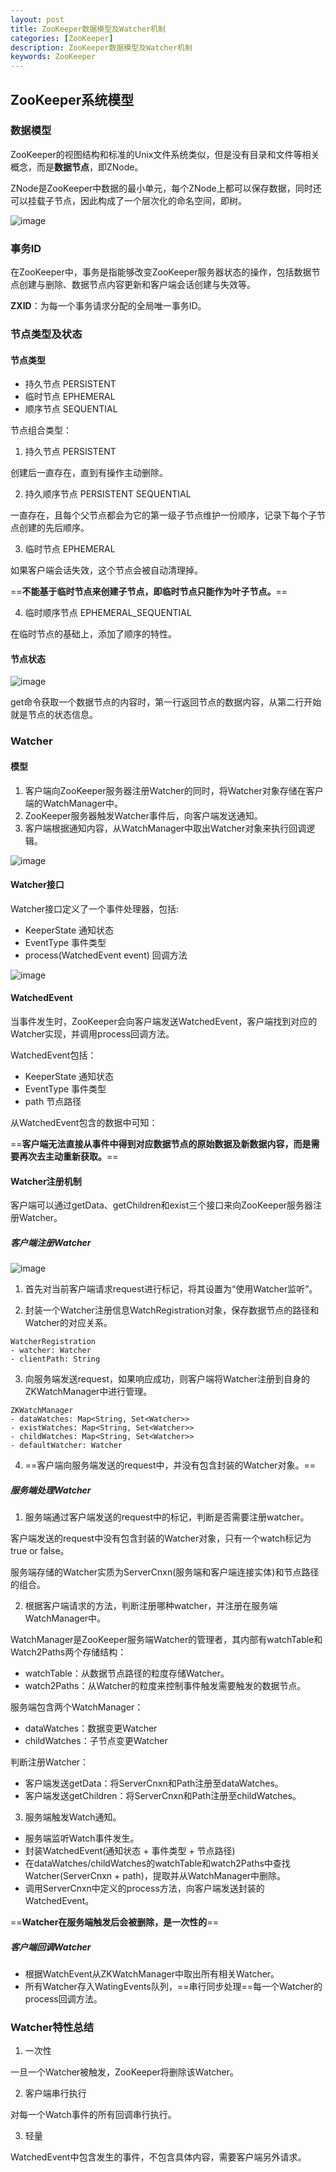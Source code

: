 ```yaml
---
layout: post
title: ZooKeeper数据模型及Watcher机制
categories: [ZooKeeper]
description: ZooKeeper数据模型及Watcher机制
keywords: ZooKeeper
---
```


## ZooKeeper系统模型

### 数据模型

ZooKeeper的视图结构和标准的Unix文件系统类似，但是没有目录和文件等相关概念，而是**数据节点**，即ZNode。

ZNode是ZooKeeper中数据的最小单元，每个ZNode上都可以保存数据，同时还可以挂载子节点，因此构成了一个层次化的命名空间，即树。

![image](https://raw.githubusercontent.com/cheng-dp/ImageHostInGithub/master/zookeeper_znode.png)

### 事务ID

在ZooKeeper中，事务是指能够改变ZooKeeper服务器状态的操作，包括数据节点创建与删除、数据节点内容更新和客户端会话创建与失效等。

**ZXID**：为每一个事务请求分配的全局唯一事务ID。

### 节点类型及状态

#### 节点类型

- 持久节点 PERSISTENT
- 临时节点 EPHEMERAL
- 顺序节点 SEQUENTIAL

节点组合类型：

1. 持久节点 PERSISTENT

创建后一直存在，直到有操作主动删除。

2. 持久顺序节点 PERSISTENT SEQUENTIAL

一直存在，且每个父节点都会为它的第一级子节点维护一份顺序，记录下每个子节点创建的先后顺序。

3. 临时节点 EPHEMERAL

如果客户端会话失效，这个节点会被自动清理掉。

==**不能基于临时节点来创建子节点，即临时节点只能作为叶子节点。**==

4. 临时顺序节点 EPHEMERAL_SEQUENTIAL

在临时节点的基础上，添加了顺序的特性。

#### 节点状态

![image](https://raw.githubusercontent.com/cheng-dp/ImageHostInGithub/master/zookeeper_node_state.png)

get命令获取一个数据节点的内容时，第一行返回节点的数据内容，从第二行开始就是节点的状态信息。

### Watcher

#### 模型

1. 客户端向ZooKeeper服务器注册Watcher的同时，将Watcher对象存储在客户端的WatchManager中。
2. ZooKeeper服务器触发Watcher事件后，向客户端发送通知。
3. 客户端根据通知内容，从WatchManager中取出Watcher对象来执行回调逻辑。

![image](https://raw.githubusercontent.com/cheng-dp/ImageHostInGithub/master/zookeeper_watcher_structure.png)

#### Watcher接口

Watcher接口定义了一个事件处理器，包括:
- KeeperState 通知状态
- EventType 事件类型
- process(WatchedEvent event) 回调方法

![image](https://raw.githubusercontent.com/cheng-dp/ImageHostInGithub/master/zookeeper_watcher_interface_field.png)

#### WatchedEvent

当事件发生时，ZooKeeper会向客户端发送WatchedEvent，客户端找到对应的Watcher实现，并调用process回调方法。

WatchedEvent包括：
- KeeperState 通知状态
- EventType 事件类型
- path 节点路径

从WatchedEvent包含的数据中可知：

==**客户端无法直接从事件中得到对应数据节点的原始数据及新数据内容，而是需要再次去主动重新获取。**==

#### Watcher注册机制

客户端可以通过getData、getChildren和exist三个接口来向ZooKeeper服务器注册Watcher。

##### 客户端注册Watcher

![image](https://raw.githubusercontent.com/cheng-dp/ImageHostInGithub/master/zookeeper_client_register_watch.png)

1. 首先对当前客户端请求request进行标记，将其设置为“使用Watcher监听”。

2. 封装一个Watcher注册信息WatchRegistration对象，保存数据节点的路径和Watcher的对应关系。

```
WatcherRegistration
- watcher: Watcher
- clientPath: String
```

3. 向服务端发送request，如果响应成功，则客户端将Watcher注册到自身的ZKWatchManager中进行管理。

```
ZKWatchManager
- dataWatches: Map<String, Set<Watcher>>
- existWatches: Map<String, Set<Watcher>>
- childWatches: Map<String, Set<Watcher>>
- defaultWatcher: Watcher
```
4. ==客户端向服务端发送的request中，并没有包含封装的Watcher对象。==

##### 服务端处理Watcher

1. 服务端通过客户端发送的request中的标记，判断是否需要注册watcher。

客户端发送的request中没有包含封装的Watcher对象，只有一个watch标记为true or false。

服务端存储的Watcher实质为ServerCnxn(服务端和客户端连接实体)和节点路径的组合。

2. 根据客户端请求的方法，判断注册哪种watcher，并注册在服务端WatchManager中。

WatchManager是ZooKeeper服务端Watcher的管理者，其内部有watchTable和Watch2Paths两个存储结构：
- watchTable：从数据节点路径的粒度存储Watcher。
- watch2Paths：从Watcher的粒度来控制事件触发需要触发的数据节点。

服务端包含两个WatchManager：
- dataWatches：数据变更Watcher
- childWatches：子节点变更Watcher

判断注册Watcher：
- 客户端发送getData：将ServerCnxn和Path注册至dataWatches。
- 客户端发送getChildren：将ServerCnxn和Path注册至childWatches。

3. 服务端触发Watch通知。

- 服务端监听Watch事件发生。
- 封装WatchedEvent(通知状态 + 事件类型 + 节点路径)
- 在dataWatches/childWatches的watchTable和watch2Paths中查找Watcher(ServerCnxn + path)，提取并从WatchManager中删除。
- 调用ServerCnxn中定义的process方法，向客户端发送封装的WatchedEvent。

==**Watcher在服务端触发后会被删除，是一次性的**==

##### 客户端回调Watcher

- 根据WatchEvent从ZKWatchManager中取出所有相关Watcher。
- 所有Watcher存入WatingEvents队列，==串行同步处理==每一个Watcher的process回调方法。

### Watcher特性总结

1. 一次性

一旦一个Watcher被触发，ZooKeeper将删除该Watcher。

2. 客户端串行执行

对每一个Watch事件的所有回调串行执行。

3. 轻量

WatchedEvent中包含发生的事件，不包含具体内容，需要客户端另外请求。